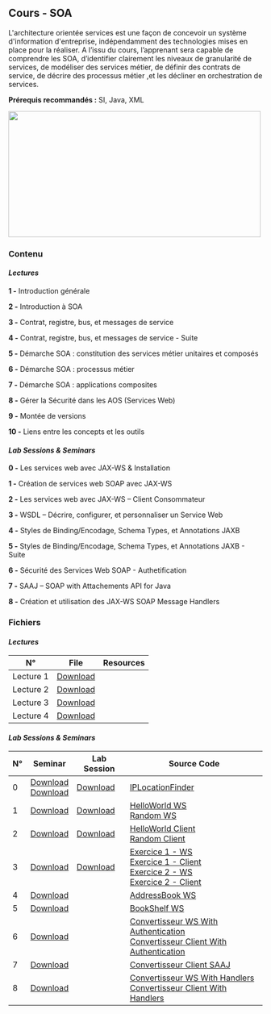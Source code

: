 ## Cours - SOA

L'architecture orientée services est une façon de concevoir un système d'information d'entreprise, indépendamment des technologies mises en place pour la réaliser. A l’issu du cours, l’apprenant sera capable de comprendre les SOA, d’identifier clairement les niveaux de granularité de services, de modéliser des services métier, de définir des contrats de service, de décrire des processus métier ,et les décliner en orchestration de services.

**Prérequis recommandés :** SI, Java, XML

<img src="https://www.xenonstack.com/hubfs/service-oriented-architecture-xenonstack.png" width=500px; height="250" />


### Contenu

#### *Lectures*

**1 -** Introduction générale

**2 -** Introduction à SOA

**3 -** Contrat, registre, bus, et messages de service

**4 -** Contrat, registre, bus, et messages de service - Suite

**5 -** Démarche SOA : constitution des services métier unitaires et composés

**6 -** Démarche SOA : processus métier

**7 -** Démarche SOA : applications composites
    
**8 -** Gérer la Sécurité dans les AOS (Services Web)

**9 -** Montée de versions

**10 -** Liens entre les concepts et les outils
    

#### *Lab Sessions & Seminars*

**0 -** Les services web avec JAX-WS & Installation

**1 -** Création de services web SOAP avec JAX-WS

**2 -** Les services web avec JAX-WS – Client Consommateur

**3 -** WSDL – Décrire, configurer, et personnaliser un Service Web

**4 -** Styles de Binding/Encodage, Schema Types, et Annotations JAXB

**5 -** Styles de Binding/Encodage, Schema Types, et Annotations JAXB - Suite

**6 -** Sécurité des Services Web SOAP - Authetification

**7 -** SAAJ – SOAP with Attachements API for Java

**8 -** Création et utilisation des JAX-WS SOAP Message Handlers


### Fichiers

#### *Lectures* 

<table class="tg">
<thead>
  <tr>
    <th class="tg-uzvj">N°</th>
    <th class="tg-uzvj">File</th>
    <th class="tg-uzvj">Resources</th>
  </tr>
</thead>
<tbody>
  <tr>
    <td class="tg-9wq8">Lecture 1</td>
    <td class="tg-9wq8"><a href="https://github.com/GitTeaching/My-Courses/blob/main/S1/Service-Oriented-Architectures/SOA%20-%20Cours%201.pdf">Download</a></td>
    <td class="tg-9wq8"></td>
  </tr>
  <tr>
    <td class="tg-9wq8">Lecture 2</td>
    <td class="tg-9wq8"><a href="https://github.com/GitTeaching/My-Courses/blob/main/S1/Service-Oriented-Architectures/SOA%20-%20Cours%202.pdf">Download</a></td>
    <td class="tg-9wq8"></td>
  </tr>
  <tr>
    <td class="tg-9wq8">Lecture 3</td>
    <td class="tg-9wq8"><a href="https://github.com/GitTeaching/My-Courses/blob/main/S1/Service-Oriented-Architectures/SOA%20-%20Cours%203.pdf">Download</a></td>
    <td class="tg-9wq8"></td>
  </tr>
  <tr>
    <td class="tg-9wq8">Lecture 4</td>
    <td class="tg-9wq8"><a href="https://github.com/GitTeaching/My-Courses/blob/main/S1/Service-Oriented-Architectures/SOA%20-%20Cours%204.pdf">Download</a></td>
    <td class="tg-9wq8"></td>
  </tr>
</tbody>
</table>



#### *Lab Sessions & Seminars* 

<table class="tg">
<thead>
  <tr>
    <th class="tg-uzvj">N°</th>
    <th class="tg-uzvj">Seminar</th>
    <th class="tg-uzvj">Lab Session</th>
    <th class="tg-uzvj">Source Code</th>
  </tr>
</thead>
<tbody>
  <tr>
    <td class="tg-9wq8">0</td>
    <td class="tg-9wq8"><a href="https://github.com/GitTeaching/My-Courses/blob/main/S1/Service-Oriented-Architectures/SOA%20-%20TD%200%20-%20Slide.pdf">Download</a><br><a href="https://github.com/GitTeaching/My-Courses/blob/main/S1/Service-Oriented-Architectures/SOA%20-%20TD%200.pdf">Download</a></td>
    <td class="tg-9wq8"><a href="https://github.com/GitTeaching/My-Courses/blob/main/S1/Service-Oriented-Architectures/SOA%20-%20TP%200.pdf">Download</a></td>
    <td class="tg-9wq8"><a href="https://github.com/GitTeaching/IPLocationFinder/tree/master/src/org/soa/ws/tp1">IPLocationFinder</a></td>
  </tr>
  <tr>
    <td class="tg-9wq8">1</td>
    <td class="tg-9wq8"><a href="https://github.com/GitTeaching/My-Courses/blob/main/S1/Service-Oriented-Architectures/SOA%20-%20TD%201.pdf">Download</a></td>
    <td class="tg-9wq8"><a href="https://github.com/GitTeaching/My-Courses/blob/main/S1/Service-Oriented-Architectures/SOA%20-%20TP%201.pdf">Download</a></td>
    <td class="tg-9wq8">
	<a href="https://github.com/GitTeaching/HelloWorldWS/">HelloWorld WS</a><br>
	<a href="https://github.com/GitTeaching/IPLocationFinder/tree/master/src/org/soa/ws/tp3">Random WS</a>
    </td>
  </tr>  
  <tr>
    <td class="tg-9wq8">2</td>
    <td class="tg-9wq8"><a href="https://github.com/GitTeaching/My-Courses/blob/main/S1/Service-Oriented-Architectures/SOA%20-%20TD%202.pdf">Download</a></td>
    <td class="tg-9wq8"><a href="https://github.com/GitTeaching/My-Courses/blob/main/S1/Service-Oriented-Architectures/SOA%20-%20TP%202.pdf">Download</a></td>
    <td class="tg-9wq8">
	<a href="https://github.com/GitTeaching/HelloWorldWSClient">HelloWorld Client</a><br>
	<a href="https://github.com/GitTeaching/IPLocationFinder/blob/master/src/org/soa/ws/client/RandomClient.java">Random Client</a>
    </td>
  </tr>  
  <tr>
    <td class="tg-9wq8">3</td>
    <td class="tg-9wq8"><a href="https://github.com/GitTeaching/My-Courses/blob/main/S1/Service-Oriented-Architectures/SOA%20-%20TD%203.pdf">Download</a></td>
    <td class="tg-9wq8"><a href="https://github.com/GitTeaching/My-Courses/blob/main/S1/Service-Oriented-Architectures/SOA%20-%20TP%203.pdf">Download</a></td>
    <td class="tg-9wq8">
	<a href="https://github.com/GitTeaching/ConvertisseurWS">Exercice 1 - WS</a><br>
	<a href="https://github.com/GitTeaching/ConvertisseurWS">Exercice 1 - Client</a><br>
	<a href="https://github.com/GitTeaching/ShopCatalogWS">Exercice 2 - WS</a><br>
	<a href="https://github.com/GitTeaching/ShopCatalogWSClient">Exercice 2 - Client</a>
    </td>
  </tr>  
  <tr>
    <td class="tg-9wq8">4</td>
    <td class="tg-9wq8"><a href="https://github.com/GitTeaching/My-Courses/blob/main/S1/Service-Oriented-Architectures/SOA%20-%20TD%204%20et%205.pdf">Download</a></td>
    <td class="tg-9wq8"><a href=""></a></td>
    <td class="tg-9wq8">
	    <a href="https://github.com/GitTeaching/AddressBookWebService">AddressBook WS</a>
    </td>
  </tr>  
  <tr>
    <td class="tg-9wq8">5</td>
    <td class="tg-9wq8"><a href="https://github.com/GitTeaching/My-Courses/blob/main/S1/Service-Oriented-Architectures/SOA%20-%20TD%204%20et%205.pdf">Download</a></td>
    <td class="tg-9wq8"><a href=""></a></td>
    <td class="tg-9wq8">
	<a href="https://github.com/GitTeaching/BookShelfWebService">BookShelf WS</a>
    </td>
  </tr>  
  <tr>
    <td class="tg-9wq8">6</td>
    <td class="tg-9wq8"><a href="https://github.com/GitTeaching/My-Courses/blob/main/S1/Service-Oriented-Architectures/SOA%20-%20TD%206.pdf">Download</a></td>
    <td class="tg-9wq8"><a href=""></a></td>
    <td class="tg-9wq8">
	<a href="https://github.com/GitTeaching/ConvertisseurWSWithAuthentication">Convertisseur WS With Authentication</a><br>
	<a href="https://github.com/GitTeaching/ConvertisseurWSClientWithAuthentication">Convertisseur Client With Authentication</a>
    </td>
  </tr>  
  <tr>
    <td class="tg-9wq8">7</td>
    <td class="tg-9wq8"><a href="https://github.com/GitTeaching/My-Courses/blob/main/S1/Service-Oriented-Architectures/SOA%20-%20TD%207.pdf">Download</a></td>
    <td class="tg-9wq8"><a href=""></a></td>
    <td class="tg-9wq8">
	<a href="https://github.com/GitTeaching/ConvertisseurWSClientSAAJ">Convertisseur Client SAAJ</a>
    </td>
  </tr>  
  <tr>
    <td class="tg-9wq8">8</td>
    <td class="tg-9wq8"><a href="https://github.com/GitTeaching/My-Courses/blob/main/S1/Service-Oriented-Architectures/SOA%20-%20TD%208.pdf">Download</a></td>
    <td class="tg-9wq8"><a href=""></a></td>
    <td class="tg-9wq8">
	<a href="https://github.com/GitTeaching/ConvertisseurWSWithHandlers">Convertisseur WS With Handlers</a><br>
	<a href="https://github.com/GitTeaching/ConvertisseurWSClientWithHandlers">Convertisseur Client With Handlers</a>
    </td>
  </tr>  
</tbody>
</table>

